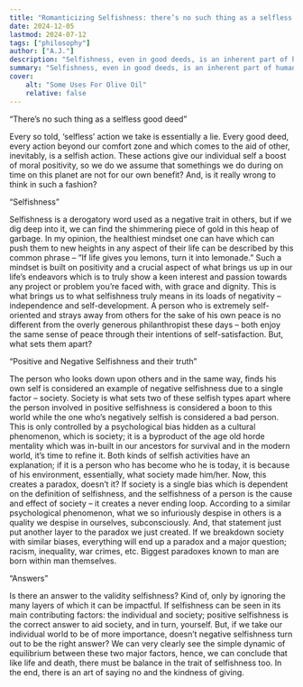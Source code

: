 ```yaml
---
title: "Romanticizing Selfishness: there’s no such thing as a selfless good deed" 
date: 2024-12-05
lastmod: 2024-07-12
tags: ["philosophy"]
author: ["A.J."]
description: "Selfishness, even in good deeds, is an inherent part of human nature, with the distinction between "positive" and "negative" selfishness being a social construct. The article suggests finding a balance between actions that benefit both the individual and society." 
summary: "Selfishness, even in good deeds, is an inherent part of human nature, with the distinction between "positive" and "negative" selfishness being a social construct. The article suggests finding a balance between actions that benefit both the individual and society." 
cover:
    alt: "Some Uses For Olive Oil"
    relative: false
---
```


“There’s no such thing as a selfless good deed” 

Every so told, ‘selfless’ action we take is essentially a lie. Every good deed, every action beyond our comfort zone and which comes to the aid of other, inevitably, is a selfish action. These actions give our individual self a boost of moral positivity, so we do we assume that somethings we do during on time on this planet are not for our own benefit? And, is it really wrong to think in such a fashion?  

“Selfishness” 

Selfishness is a derogatory word used as a negative trait in others, but if we dig deep into it, we can find the shimmering piece of gold in this heap of garbage. In my opinion, the healthiest mindset one can have which can push them to new heights in any aspect of their life can be described by this common phrase – ”If life gives you lemons, turn it into lemonade.” Such a mindset is built on positivity and a crucial aspect of what brings us up in our life’s endeavors which is to truly show a keen interest and passion towards any project or problem you’re faced with, with grace and dignity. This is what brings us to what selfishness truly means in its loads of negativity – independence and self-development. A person who is extremely self-oriented and strays away from others for the sake of his own peace is no different from the overly generous philanthropist these days – both enjoy the same sense of peace through their intentions of self-satisfaction. But, what sets them apart?  

“Positive and Negative Selfishness and their truth” 

The person who looks down upon others and in the same way, finds his own self is considered an example of negative selfishness due to a single factor – society. Society is what sets two of these selfish types apart where the person involved in positive selfishness is considered a boon to this world while the one who’s negatively selfish is considered a bad person. This is only controlled by a psychological bias hidden as a cultural phenomenon, which is society; it is a byproduct of the age old horde mentality which was in-built in our ancestors for survival and in the modern world, it’s time to refine it. Both kinds of selfish activities have an explanation; if it is a person who has become who he is today, it is because of his environment, essentially, what society made him/her. Now, this creates a paradox, doesn’t it? If society is a single bias which is dependent on the definition of selfishness, and the selfishness of a person is the cause and effect of society – it creates a never ending loop. According to a similar psychological phenomenon, what we so infuriously despise in others is a quality we despise in ourselves, subconsciously. And, that statement just put another layer to the paradox we just created. If we breakdown society with similar biases, everything will end up a paradox and a major question; racism, inequality, war crimes, etc. Biggest paradoxes known to man are born within man themselves. 

“Answers” 

Is there an answer to the validity selfishness? Kind of, only by ignoring the many layers of which it can be impactful. If selfishness can be seen in its main contributing factors: the individual and society; positive selfishness is the correct answer to aid society, and in turn, yourself. But, if we take our individual world to be of more importance, doesn’t negative selfishness turn out to be the right answer? We can very clearly see the simple dynamic of equilibrium between these two major factors, hence, we can conclude that like life and death, there must be balance in the trait of selfishness too. In the end, there is an art of saying no and the kindness of giving.  
